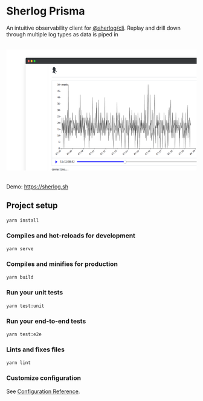 # Sherlog Prisma
An intuitive observability client for [@sherlog/cli](https://github.com/sherl0g/cli). Replay and drill down through multiple log types as data is piped in
<p align="center">
  <br>
  <img src="prisma-social.png" alt="Prisma Client" width="640" height="320">
  <br>
  <br>
</p>

Demo: <a href="https://sherlog.sh" target="_blank">https://sherlog.sh</a>

## Project setup

```
yarn install
```

### Compiles and hot-reloads for development

```
yarn serve
```

### Compiles and minifies for production

```
yarn build
```

### Run your unit tests

```
yarn test:unit
```

### Run your end-to-end tests

```
yarn test:e2e
```

### Lints and fixes files

```
yarn lint
```

### Customize configuration

See [Configuration Reference](https://cli.vuejs.org/config/).
